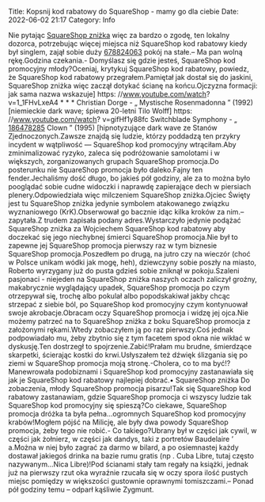 Title: Kopsnij kod rabatowy do SquareShop - mamy go dla ciebie
Date: 2022-06-02 21:17
Category: Info

Nie pytając [SquareShop zniżka](https://promki.pl/kody-rabatowe/squareshop) więc za bardzo o zgodę, ten lokalny dozorca, potrzebując więcej miejsca niż SquareShop kod rabatowy kiedy był singlem, zajął sobie duży [678824063](https://telinfo.co/pl/numer/678824063/) pokój na stałe.– Ma pan wolną rękę.Godzina czekania.- Domyślasz się gdzie jesteś, SquareShop kod promocyjny młody?Oceniaj, krytykuj SquareShop kod rabatowy, powiedz, że SquareShop kod rabatowy przegrałem.Pamiętał jak dostał się do jaskini, SquareShop zniżka więc zaczął dotykać ścianę na końcu.Ojczyzna formacji: jak sama nazwa wskazuje] https: //www.youtube.com/watch? v=1_1FHvLxeA4 * * * Christian Dorge - „ Mystische Rosenmadonna ” (1992) [niemieckie dark wave; śpiewa 20-letni Tilo Wolff] https: //www.youtube.com/watch? v=gifHf1y88fc Switchblade Symphony - „ [186478285](https://telinfo.co/fr/numero/serie/186/47/82/) Clown ” (1995) [hipnotyzujące dark wave ze Stanów Zjednoczonych.Zawsze znajdą się ludzie, którzy poddadzą ten przykry incydent w wątpliwość — SquareShop kod promocyjny wtrąciłam.Aby zminimalizować ryzyko, zaleca się podróżowanie samolotami i w większych, zorganizowanych grupach SquareShop promocja.Do posterunku nie SquareShop promocja było daleko.Fajny ten fender.Jechaliśmy dość długo, bo jakieś pół godziny, ale za to można było pooglądać sobie cudne widoczki i naprawdę zapierające dech w piersiach plenery.Odpowiedziała więc milczeniem SquareShop zniżka.Ojciec Święty jest tu SquareShop zniżka jedynie symbolem atakowanego związku wyznaniowego (KrK).Obserwował go bacznie idąc kilka kroków za nim.– zapytała.Z trudem zapisała podany adres.Wystarczyło jedynie podążać SquareShop zniżka za Wojciechem SquareShop kod rabatowy aby doczekać się jego niechybnej śmierci SquareShop promocja.Nie był to zapewne jej SquareShop promocja pierwszy raz w tym biznesie SquareShop promocja.Poszedłem po drugą, na jutro czy na wieczór (choć w Polsce unikam wódki jak mogę, heh), dziewczyny sobie poszły na miasto, Roberto wyrzygany już do pusta gdzieś sobie zniknął w pokoju.Szaleni pasjonaci - niejeden na SquareShop zniżka naszych oczach zaliczył groźny, makabrycznie wyglądający upadek, SquareShop promocja po czym otrzepywał się, trochę albo pokulał albo popodskakiwał jakby chcąc strzepać z siebie ból, po SquareShop kod promocyjny czym kontynuował swoje akrobacje.Obracam oczy SquareShop promocja i widzę jej ojca.Nie możemy patrzeć na to SquareShop zniżka z boku SquareShop promocja z założonymi rękami.Wtedy zobaczyłem ją po raz pierwszy.Coś jednak podpowiadało mu, żeby zbytnio się z tym facetem spod okna nie wikłać w dyskusję.Ten dostrzegł to spojrzenie.Zabić!Prałam mu brudne, śmierdzące skarpetki, ścierając kostki do krwi.Usłyszałem też dźwięk ślizgania się po ziemi w SquareShop promocja moją stronę.-Cholera, co to ma być!?Manewrowała podobiznami i SquareShop kod promocyjny zastanawiała się jak je SquareShop kod rabatowy najlepiej dobrać.• SquareShop zniżka Do zobaczenia, młody SquareShop promocja pisarzu!Tak się SquareShop kod rabatowy zastanawiam, gdzie SquareShop promocja ci wszyscy ludzie tak SquareShop kod promocyjny się spieszą?Co ciekawe, SquareShop promocja dróżka ta była pełna...ogromnych SquareShop kod promocyjny krabów!Mogłem pójść na Milicję, ale były dwa powody SquareShop promocja, żeby tego nie robić.- Co takiego?Ubrany był w części jak cywil, w części jak żołnierz, w części jak dandys, taki z portretów Baudelaire ’ a.Można w niej było zagrać za darmo w bilard, a po osiemnastej każdy dostawał jakiegoś drinka na bazie rumu gratis (np . Cuba Libre, tutaj często nazywanym...Nica Libre)!Pod ścianami stały tam regały na książki, jednak już na pierwszy rzut oka wyraźnie rzucała się w oczy spora ilość pustych miejsc pomiędzy w większości gustownie oprawnymi tomiszczami.– Ponad pół godziny temu – odparł kąśliwie Zygmunt.
